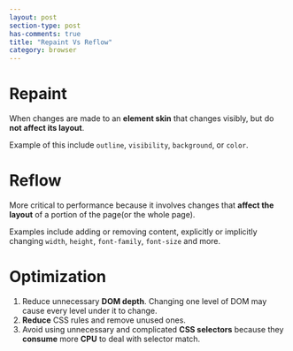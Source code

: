 ```yaml
---
layout: post
section-type: post
has-comments: true
title: "Repaint Vs Reflow"
category: browser
---
```


# Repaint

When changes are made to an **element skin** that changes visibly, but do **not affect its layout**.

Example of this include `outline`, `visibility`, `background`, or `color`. 

# Reflow

More critical to performance because it involves changes that **affect the layout** of a portion of the page(or the whole page).

Examples include adding or removing content, explicitly or implicitly changing `width`, `height`, `font-family`, `font-size` and more.

# Optimization

1. Reduce unnecessary **DOM depth**. Changing one level of DOM may cause every level under it to change.
2. **Reduce** CSS rules and remove unused ones.
3. Avoid using unnecessary and complicated **CSS selectors** because they **consume** more **CPU** to deal with selector match.